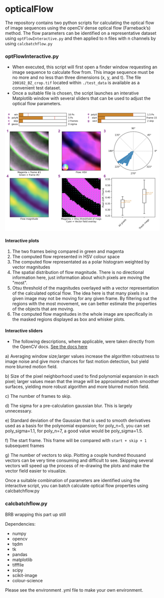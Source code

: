 # opticalFlow

The repository contains two python scripts for calculating the optical flow of image sequences using the openCV dense optical flow (Farneback’s) method. The flow parameters can be identified on a representative dataset using `optFlowInteractive.py` and then applied to n files with n channels by using `calcbatchflow.py`

### optFlowInteractive.py
 - When executed, this script will first open a finder window requesting an image sequence to calculate flow from. This image sequence must be no more and no less than three dimensions (x, y, and t). The file `200102_BZ_crop.tif` located within `./test_data` is available as a convenient test dataset.
 - Once a suitable file is chosen, the script launches an interative Matplotlib window with several sliders that can be used to adjust the optical flow parameters.

![alt text](https://github.com/zacswider/README_Images/blob/main/flowgui.png)

#### Interactive plots
 1) The two frames being compared in green and magenta
 2) The computed flow represented in HSV colour space
 3) The computed flow representated as a polar histogram weighted by vector magnitudes
 4) The spatial distribution of flow magnitude. There is no directional information here, just information about which pixels are moving the "most".
 5) Otsu threshold of the magnitudes overlayed with a vector representation of the calculated optical flow. The idea here is that many pixels in a given image may not be moving for any given frame. By filtering out the regions with the most movement, we can better estimate the properties of the objects that are moving.
 6) The computed flow magnitudes in the whole image are specifically in the masked regions displayed as box and whisker plots. 
#### Interactive sliders
  - The following descriptions, where applicable, were taken directly from the OpenCV docs. [See the docs here](https://docs.opencv.org/2.4/modules/video/doc/motion_analysis_and_object_tracking.html#calcopticalflowfarneback "OpenCV docs") 

 a) Averaging window size;larger values increase the algorithm robustness to image noise and give more chances for fast motion detection, but yield more blurred motion field.
 
 b) Size of the pixel neighborhood used to find polynomial expansion in each pixel; larger values mean that the image will be approximated with smoother surfaces, yielding more robust algorithm and more blurred motion field.
 
 c) The number of frames to skip.
 
 d) The sigma for a pre-calculation gaussian blur. This is largely unnecessary.
 
 e) Standard deviation of the Gaussian that is used to smooth derivatives used as a basis for the polynomial expansion; for poly_n=5, you can set poly_sigma=1.1, for poly_n=7, a good value would be poly_sigma=1.5.
 
 f) The start frame. This frame will be compared with `start + skip + 1` subsequent frames
 
 g) The number of vectors to skip. Plotting a couple hundred thousand vectors can be very time consuming and difficult to see. Skipping several vectors will speed up the process of re-drawing the plots and make the vector field easier to visualize.
 
Once a suitable combination of parameters are identified using the interactive script, you can batch calculate optical flow properties using calcbatchflow.py

### calcbatchflow.py

BRB wrapping this part up still



Dependencies:
  - numpy
  - opencv
  - tqdm
  - tk
  - pandas
  - matplotlib
  - tifffile
  - scipy
  - scikit-image
  - colour-science

Please see the environment .yml file to make your own environment.

